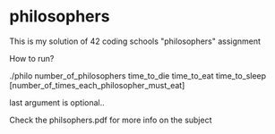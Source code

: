 # philosophers
This is my solution of 42 coding schools "philosophers" assignment

How to run?

./philo number_of_philosophers time_to_die time_to_eat time_to_sleep [number_of_times_each_philosopher_must_eat]

last argument is optional..

Check the philsophers.pdf for more info on the subject
